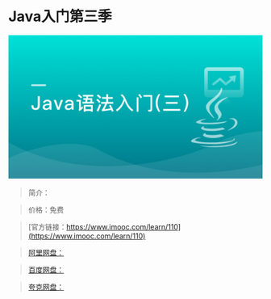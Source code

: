 # Java入门第三季

![img](../../assets/5fe442dd0001248405400304.jpg)

> 简介：

> 价格：免费

> [官方链接：https://www.imooc.com/learn/110](https://www.imooc.com/learn/110)

> [阿里网盘：]()

> [百度网盘：]()

> [夸克网盘：]()
